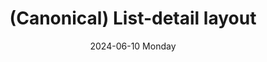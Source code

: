 ---
date:
- 2024-06-10 Monday
coverimage: ../assets/lists_icon_1710524790703_0.webp
description: A canonical layout with a list pane and a detail pane
type: showcase/layouts/canonical
layout: listdetail
title: (Canonical) List-detail layout
tags:
categories:
lastMod: 2024-06-13
---